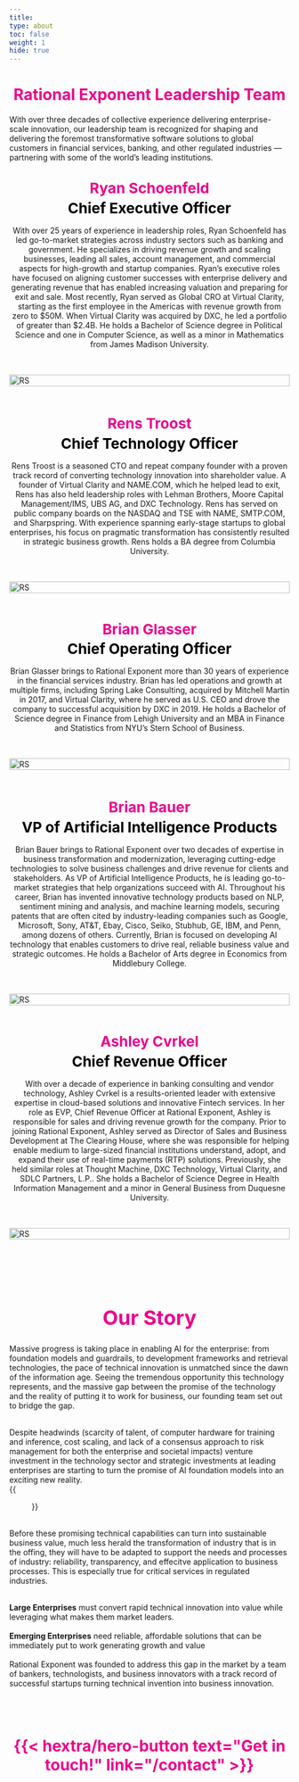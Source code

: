 ```yaml
---
title: 
type: about
toc: false
weight: 1
hide: true
---
```


<h1 style="text-align: center; color: #ec008c; font-weight: bold;">Rational Exponent Leadership Team</h1>


With over three decades of collective experience delivering enterprise-scale innovation, our leadership team is recognized for shaping and delivering the foremost transformative software solutions to global customers in financial services, banking, and other regulated industries — partnering with some of the world’s leading institutions.
<br>
<br>
  <!-- Person 1 -->

<div style="display: flex; align-items: center; justify-content: space-between; gap: 2rem; flex-wrap: wrap;">
  <!-- Text Column -->
  <div style="flex: 1; min-width: 300px;">
    <div style="text-align: center;">
      <div style="color: #ec008c; font-weight: bold; font-size: 26px;">Ryan Schoenfeld</div>
      <div style="color: black; font-weight: bold; font-size: 26px; margin-top: 0.3rem;">Chief Executive Officer</div>
    </div>
    <p style="margin-top: 1rem; text-align: center;">
      With over 25 years of experience in leadership roles, Ryan Schoenfeld has led go-to-market strategies across industry sectors such as banking and government. He specializes in driving revenue growth and scaling businesses, leading all sales, account management, and commercial aspects for high-growth and startup companies. Ryan’s executive roles have focused on aligning customer successes with enterprise delivery and generating revenue that has enabled increasing valuation and preparing for exit and sale. Most recently, Ryan served as Global CRO at Virtual Clarity, starting as the first employee in the Americas with revenue growth from zero to $50M.  When Virtual Clarity was acquired by DXC, he led a portfolio of greater than $2.4B. He holds a Bachelor of Science degree in Political Science and one in Computer Science, as well as a minor in Mathematics from James Madison University. 

</p>    
  </div>

 
<!-- Image Column -->
<div style="flex: 1; min-width: 300px;">
  <a href="https://www.linkedin.com/in/ryan-s-9501969" target="_blank" rel="noopener noreferrer">
    <img src="RS-hs.jpg" alt="RS" style="width: 100%; height: auto;" />
  </a>
</div>



  </div>
</div>
<br>
<br>
<br>
  <!-- Person 2-->

<div style="display: flex; align-items: center; justify-content: space-between; gap: 2rem; flex-wrap: wrap;">
  <!-- Text Column -->
  <div style="flex: 1; min-width: 300px;">
    <div style="text-align: center;">
      <div style="color: #ec008c; font-weight: bold; font-size: 26px;">Rens Troost</div>
      <div style="color: black; font-weight: bold; font-size: 26px; margin-top: 0.3rem;">Chief Technology Officer</div>
    </div>
    <p style="margin-top: 1rem; text-align: center;">
   Rens Troost is a seasoned CTO and repeat company founder with a proven track record of converting technology innovation into shareholder value. A founder of Virtual Clarity and NAME.COM, which he helped lead to exit, Rens has also held leadership roles with Lehman Brothers, Moore Capital Management/IMS, UBS AG, and DXC Technology. Rens has served on public company boards on the NASDAQ and TSE with NAME, SMTP.COM, and Sharpspring. With experience spanning early-stage startups to global enterprises, his focus on pragmatic transformation has consistently resulted in strategic business growth. Rens holds a BA degree from Columbia University.  
  </p>
  </div>

 
<!-- Image Column -->
<div style="flex: 1; min-width: 300px;">
  <a href="https://www.linkedin.com/in/renstroost"
target="_blank" rel="noopener noreferrer">
    <img src="RT-hs.jpg" alt="RS" style="width: 100%; height: auto;" />
  </a>
  <br>
<br>
</div>

<!-- Person 3 -->

<div style="display: flex; align-items: center; justify-content: space-between; gap: 2rem; flex-wrap: wrap;">

  <!-- Text Column -->
  <div style="flex: 1; min-width: 300px;">
    <div style="text-align: center;">
      <div style="color: #ec008c; font-weight: bold; font-size: 26px;">Brian Glasser</div>
      <div style="color: black; font-weight: bold; font-size: 26px; margin-top: 0.3rem;">Chief Operating Officer</div>
    </div>
    <p style="margin-top: 1rem; text-align: center;">
      Brian Glasser brings to Rational Exponent more than 30 years of experience in the financial services industry. Brian has led operations and growth at multiple firms, including Spring Lake Consulting, acquired by Mitchell Martin in 2017, and Virtual Clarity, where he served as U.S. CEO and drove the company to successful acquisition by DXC in 2019. He holds a Bachelor of Science degree in Finance from Lehigh University and an MBA in Finance and Statistics from NYU’s Stern School of Business. 
    </p>
  </div>

 
<!-- Image Column -->
<div style="flex: 1; min-width: 300px;">
  <a href="https://www.linkedin.com/in/ryan-s-9501969" target="_blank" rel="noopener noreferrer">
    <img src="BG-hs.jpg" alt="RS" style="width: 100%; height: auto;" />
  </a>
</div>



  </div>
</div>
<br>
<br>
<br>
  <!-- Person 4-->

<div style="display: flex; align-items: center; justify-content: space-between; gap: 2rem; flex-wrap: wrap;">
  <!-- Text Column -->
  <div style="flex: 1; min-width: 300px;">
    <div style="text-align: center;">
      <div style="color: #ec008c; font-weight: bold; font-size: 26px;">Brian Bauer</div>
      <div style="color: black; font-weight: bold; font-size: 26px; margin-top: 0.3rem;">VP of Artificial Intelligence Products</div>
    </div>
    <p style="margin-top: 1rem; text-align: center;">
      Brian Bauer brings to Rational Exponent over two decades of expertise in business transformation and modernization, leveraging cutting-edge technologies to solve business challenges and drive revenue for clients and stakeholders. As VP of Artificial Intelligence Products, he is leading go-to-market strategies that help organizations succeed with AI. Throughout his career, Brian has invented innovative technology products based on NLP, sentiment mining and analysis, and machine learning models, securing patents that are often cited by industry-leading companies such as Google, Microsoft, Sony, AT&T, Ebay, Cisco, Seiko, Stubhub, GE, IBM, and Penn, among dozens of others. Currently, Brian is focused on developing AI technology that enables customers to drive real, reliable business value and strategic outcomes. He holds a Bachelor of Arts degree in Economics from Middlebury College. 
    </p>
  </div>

 
<!-- Image Column -->
<div style="flex: 1; min-width: 300px;">
  <a href="https://www.linkedin.com/in/renstroost"
target="_blank" rel="noopener noreferrer">
    <img src="BB-hs.jpg" alt="RS" style="width: 100%; height: auto;" />
  </a>
  <br>
<br>

</div>

<!-- Person 5 -->

<div style="display: flex; align-items: center; justify-content: space-between; gap: 2rem; flex-wrap: wrap;">
  <!-- Text Column -->
  <div style="flex: 1; min-width: 300px;">
    <div style="text-align: center;">
      <div style="color: #ec008c; font-weight: bold; font-size: 26px;">Ashley Cvrkel</div>
      <div style="color: black; font-weight: bold; font-size: 26px; margin-top: 0.3rem;">Chief Revenue Officer</div>
    </div>
    <p style="margin-top: 1rem; text-align: center;">
      With over a decade of experience in banking consulting and vendor technology, Ashley Cvrkel is a results-oriented leader with extensive expertise in cloud-based solutions and innovative Fintech services. In her role as EVP, Chief Revenue Officer at Rational Exponent, Ashley is responsible for sales and driving revenue growth for the company. Prior to joining Rational Exponent, Ashley served as Director of Sales and Business Development at The Clearing House, where she was responsible for helping enable medium to large-sized financial institutions understand, adopt, and expand their use of real-time payments (RTP) solutions. Previously, she held similar roles at Thought Machine, DXC Technology, Virtual Clarity, and SDLC Partners, L.P.. She holds a Bachelor of Science Degree in Health Information Management and a minor in General Business from Duquesne University. 
    </p>
  </div>

 
<!-- Image Column -->
<div style="flex: 1; min-width: 300px;">
  <a href="https://www.linkedin.com/in/ryan-s-9501969" target="_blank" rel="noopener noreferrer">
    <img src="AC-hs.jpg" alt="RS" style="width: 100%; height: auto;" />
  </a>
</div>



  </div>
</div>
<br>
<br>
<br>


<br>

<h1 style="text-align: center; color: #ec008c; font-weight: bold; font-size: 36px;">Our Story</h1>


Massive progress is taking place in enabling AI for the enterprise: from foundation models and guardrails, to development frameworks and retrieval technologies, the pace of technical innovation is unmatched since the dawn of the information age. Seeing the tremendous opportunity this technology represents, and the massive gap between the promise of the technology and the reality of putting it to work for business, our founding team set out to bridge the gap.

<div class="hx-flex hx-items-center">
<div>
<br>
Despite headwinds (scarcity of talent, of computer hardware for training and inference, cost scaling, and lack of a consensus approach to risk management for both the enterprise and societal impacts) venture investment in the technology sector and strategic investments at leading enterprises are starting to turn the promise of AI foundation models into an exciting new reality.
</div>
<div class="hx-mx-4" >
{{<figure 
   src="/images/rocket.png"
   alt="friendly productive robot"
>}}
</div>
</div>
<br>
Before these promising technical capabilities can turn into sustainable business value, much less herald the transformation of industry that is in the offing, they will have to be adapted to support the needs and processes of industry: reliability, transparency, and effecitve application to business processes. This is especially true for critical services in regulated industries.


<br>
<br>

__Large Enterprises__ must convert rapid technical innovation into value while leveraging what makes them market leaders.  
<br>
__Emerging Enterprises__ need reliable, affordable solutions that can be immediately put to work generating growth and value
<br>
<br>
Rational Exponent was founded to address this gap in the market by a team of bankers, technologists, and business innovators with a track record of successful startups turning technical invention into business innovation.

</div>
</div>
<br>


<br>

<h1 style="text-align: center; color: #ec008c; font-weight: bold;">{{< hextra/hero-button text="Get in touch!" link="/contact" >}}</h1>

